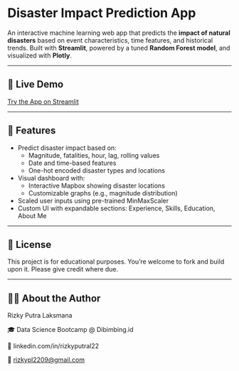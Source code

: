 #  Disaster Impact Prediction App

An interactive machine learning web app that predicts the **impact of natural disasters** based on event characteristics, time features, and historical trends. Built with **Streamlit**, powered by a tuned **Random Forest model**, and visualized with **Plotly**.

---

## 🚀 Live Demo

[Try the App on Streamlit](https://catastropheimpactprediction-rizkyfirstportofolio.streamlit.app/)

---

## 📌 Features

- Predict disaster impact based on:
  - Magnitude, fatalities, hour, lag, rolling values
  - Date and time-based features
  - One-hot encoded disaster types and locations
- Visual dashboard with:
  - Interactive Mapbox showing disaster locations
  - Customizable graphs (e.g., magnitude distribution)
- Scaled user inputs using pre-trained MinMaxScaler
- Custom UI with expandable sections: Experience, Skills, Education, About Me

---

## 📜 License
This project is for educational purposes. You’re welcome to fork and build upon it. Please give credit where due.

---

## 🙋‍♂️ About the Author
Rizky Putra Laksmana

🎓 Data Science Bootcamp @ Dibimbing.id

🔗 linkedin.com/in/rizkyputral22

📧 rizkypl2209@gmail.com
